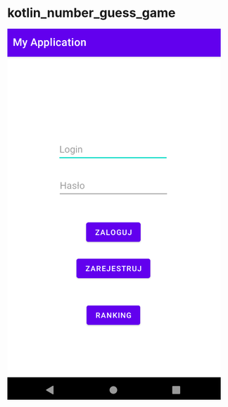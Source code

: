 # kotlin_number_guess_game

![Alt text](https://github.com/Koziok/kotlin_number_guess_game/blob/main/login.png?raw=true "Login")
